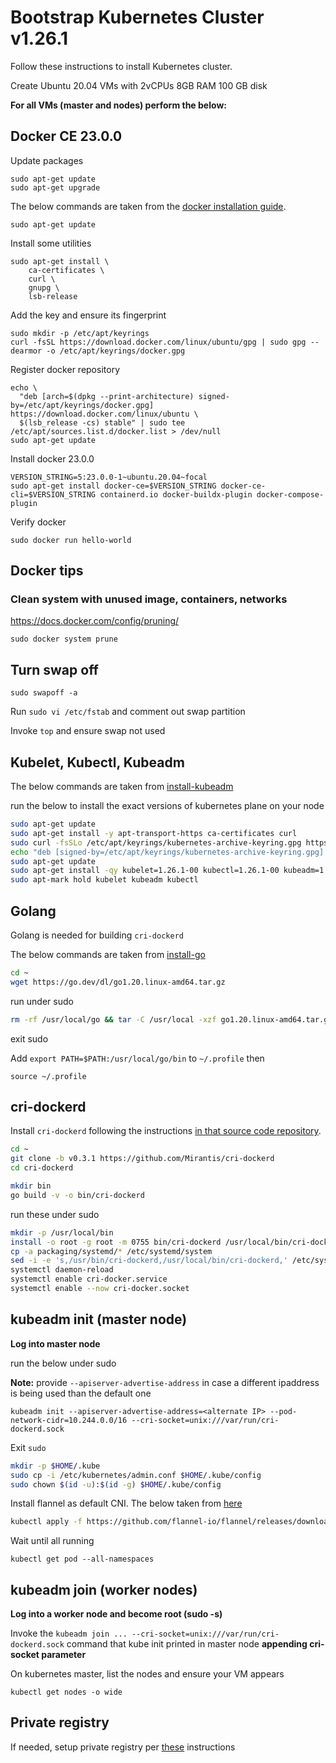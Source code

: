 # Bootstrap Kubernetes Cluster v1.26.1

Follow these instructions to install Kubernetes cluster.

Create Ubuntu 20.04 VMs with 2vCPUs 8GB RAM 100 GB disk

**For all VMs (master and nodes) perform the below:**

## Docker CE 23.0.0
Update packages

```
sudo apt-get update
sudo apt-get upgrade
```
The below commands are taken from the [docker installation guide](https://docs.docker.com/engine/install/ubuntu/).

```
sudo apt-get update
```

Install some utilities

```
sudo apt-get install \
    ca-certificates \
    curl \
    gnupg \
    lsb-release
```

Add the key and ensure its fingerprint

```
sudo mkdir -p /etc/apt/keyrings
curl -fsSL https://download.docker.com/linux/ubuntu/gpg | sudo gpg --dearmor -o /etc/apt/keyrings/docker.gpg
```

Register docker repository

```
echo \
  "deb [arch=$(dpkg --print-architecture) signed-by=/etc/apt/keyrings/docker.gpg] https://download.docker.com/linux/ubuntu \
  $(lsb_release -cs) stable" | sudo tee /etc/apt/sources.list.d/docker.list > /dev/null
sudo apt-get update
```

Install docker 23.0.0

```
VERSION_STRING=5:23.0.0-1~ubuntu.20.04~focal
sudo apt-get install docker-ce=$VERSION_STRING docker-ce-cli=$VERSION_STRING containerd.io docker-buildx-plugin docker-compose-plugin
```

Verify docker

```
sudo docker run hello-world
```

## Docker tips

### Clean system with unused image, containers, networks

https://docs.docker.com/config/pruning/

```
sudo docker system prune
```

## Turn swap off

```
sudo swapoff -a
```

Run `sudo vi /etc/fstab` and comment out swap partition

Invoke `top` and ensure swap not used


## Kubelet, Kubectl, Kubeadm

The below commands are taken from [install-kubeadm](https://kubernetes.io/docs/setup/production-environment/tools/kubeadm/install-kubeadm/)

run the below to install the exact versions of kubernetes plane on your node

```bash
sudo apt-get update
sudo apt-get install -y apt-transport-https ca-certificates curl
sudo curl -fsSLo /etc/apt/keyrings/kubernetes-archive-keyring.gpg https://packages.cloud.google.com/apt/doc/apt-key.gpg
echo "deb [signed-by=/etc/apt/keyrings/kubernetes-archive-keyring.gpg] https://apt.kubernetes.io/ kubernetes-xenial main" | sudo tee /etc/apt/sources.list.d/kubernetes.list
sudo apt-get update
sudo apt-get install -qy kubelet=1.26.1-00 kubectl=1.26.1-00 kubeadm=1.26.1-00 kubernetes-cni=1.2.0-00
sudo apt-mark hold kubelet kubeadm kubectl
```

## Golang

Golang is needed for building `cri-dockerd`

The below commands are taken from [install-go](https://go.dev/doc/install)

```bash
cd ~
wget https://go.dev/dl/go1.20.linux-amd64.tar.gz
```

run under sudo

```bash
rm -rf /usr/local/go && tar -C /usr/local -xzf go1.20.linux-amd64.tar.gz
```

exit sudo

Add `export PATH=$PATH:/usr/local/go/bin` to `~/.profile` then

```
source ~/.profile
```

## cri-dockerd

Install `cri-dockerd` following the instructions [in that source code repository](https://github.com/Mirantis/cri-dockerd/tree/v0.3.1).

```bash
cd ~
git clone -b v0.3.1 https://github.com/Mirantis/cri-dockerd
cd cri-dockerd
```

```bash
mkdir bin
go build -v -o bin/cri-dockerd
```

run these under sudo

```bash
mkdir -p /usr/local/bin
install -o root -g root -m 0755 bin/cri-dockerd /usr/local/bin/cri-dockerd
cp -a packaging/systemd/* /etc/systemd/system
sed -i -e 's,/usr/bin/cri-dockerd,/usr/local/bin/cri-dockerd,' /etc/systemd/system/cri-docker.service
systemctl daemon-reload
systemctl enable cri-docker.service
systemctl enable --now cri-docker.socket
```

## kubeadm init (master node)

**Log into master node**

run the below under sudo

**Note:** provide `--apiserver-advertise-address` in case a different ipaddress is being used than the default one

```
kubeadm init --apiserver-advertise-address=<alternate IP> --pod-network-cidr=10.244.0.0/16 --cri-socket=unix:///var/run/cri-dockerd.sock
```

Exit `sudo`

```bash
mkdir -p $HOME/.kube
sudo cp -i /etc/kubernetes/admin.conf $HOME/.kube/config
sudo chown $(id -u):$(id -g) $HOME/.kube/config
```

Install flannel as default CNI. The below taken from [here](https://github.com/coreos/flannel/blob/master/README.md#deploying-flannel-manually)

```bash
kubectl apply -f https://github.com/flannel-io/flannel/releases/download/v0.21.0/kube-flannel.yml
```

Wait until all running

```
kubectl get pod --all-namespaces
```

## kubeadm join (worker nodes)

**Log into a worker node and become root (sudo -s)**

Invoke the `kubeadm join ... --cri-socket=unix:///var/run/cri-dockerd.sock` command that kube init printed in master node **appending cri-socket parameter**

On kubernetes master, list the nodes and ensure your VM appears

```
kubectl get nodes -o wide
```

## Private registry

If needed, setup private registry per [these](./registry.md) instructions
